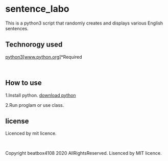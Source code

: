 <h1>sentence_labo</h1>
<p>This is a python3 script that randomly creates and displays various English sentences.</p>
<h2>Technorogy used</h2>
<p><a href="http://www.python.org/">python3[www.python.org]</a>*Required</p>
<br>
<h2>How to use</h2>
<p>
1.Install python. <a href="http://www.python.org/download/">download python</a><br>
</p>
<p>
2.Run proglam or use class.
</p>
<h2>license</h2>
<p>Licenced by mit licence.<p>
<br>
<p>Copyright beatbox4108 2020 AllRightsReserved.
Lisenced by MIT licence.</p>
